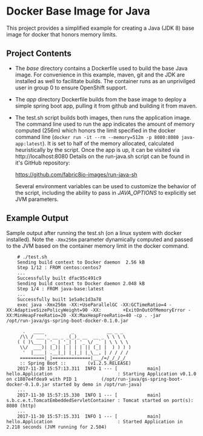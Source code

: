 # Docker Base Image for Java

This project provides a simplified example for creating a Java (JDK 8) base image for docker that honors memory limits.

## Project Contents

* The *base* directory contains a Dockerfile used to build the base Java image. For convenience in this example, maven, git and the JDK are installed as well to facilitate builds. The container runs as an unprivilged user in group 0 to ensure OpenShift support.

* The *app* directory Dockerfile builds from the base image to deploy a simple spring boot app, pulling it from github and building it from maven. 

* The test.sh script builds both images, then runs the application image.  The command line used to run the app indicates the amount of memory computed (256m) which honors the limit specified in the docker command line (`docker run -it --rm --memory=512m -p 8080:8080 java-app:latest`).  It is set to half of the memory allocated, calculated heuristically by the script.  Once the app is up, it can be visited via http://localhost:8080 Details on the run-java.sh script can be found in it's GitHub repository:

    https://github.com/fabric8io-images/run-java-sh

    Several environment variables can be used to customize the behavior of the script, including the ability to pass in *JAVA_OPTIONS* to explicitly set JVM parameters.

## Example Output

Sample output after running the test.sh (on a linux system with docker installed). Note the `-Xmx256m` parameter dynamically computed and passed to the JVM based on the container memory limit in the docker command.

        # ./test.sh
        Sending build context to Docker daemon  2.56 kB
        Step 1/12 : FROM centos:centos7
        ...
        Successfully built dfac95c491c9
        Sending build context to Docker daemon 2.048 kB
        Step 1/4 : FROM java-base:latest
        ...
        Successfully built 1e5a9c1d3a78
        exec java -Xmx256m -XX:+UseParallelGC -XX:GCTimeRatio=4 -XX:AdaptiveSizePolicyWeight=90 -XX:        +ExitOnOutOfMemoryError -XX:MinHeapFreeRatio=20 -XX:MaxHeapFreeRatio=40 -cp . -jar      /opt/run-java/gs-spring-boot-docker-0.1.0.jar

          .   ____          _            __ _ _
         /\\ / ___'_ __ _ _(_)_ __  __ _ \ \ \ \
        ( ( )\___ | '_ | '_| | '_ \/ _` | \ \ \ \
         \\/  ___)| |_)| | | | | || (_| |  ) ) ) )
          '  |____| .__|_| |_|_| |_\__, | / / / /
         =========|_|==============|___/=/_/_/_/
         :: Spring Boot ::        (v1.2.5.RELEASE)
        2017-11-30 15:57:13.311  INFO 1 --- [           main] hello.Application                        : Starting Application v0.1.0 on c1807e4fdea9 with PID 1         (/opt/run-java/gs-spring-boot-docker-0.1.0.jar started by demo in /opt/run-java)
        ...
        2017-11-30 15:57:15.330  INFO 1 --- [           main] s.b.c.e.t.TomcatEmbeddedServletContainer : Tomcat started on port(s): 8080 (http)
        ...
        2017-11-30 15:57:15.331  INFO 1 --- [           main] hello.Application                        : Started Application in 2.218 seconds (JVM running for 2.504)